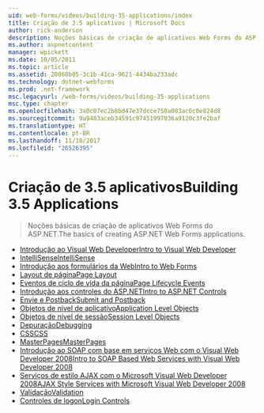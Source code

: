 ```yaml
---
uid: web-forms/videos/building-35-applications/index
title: Criação de 3.5 aplicativos | Microsoft Docs
author: rick-anderson
description: Noções básicas de criação de aplicativos Web Forms do ASP.NET.
ms.author: aspnetcontent
manager: wpickett
ms.date: 10/05/2011
ms.topic: article
ms.assetid: 20060b05-3c1b-41ca-9621-4434ba233adc
ms.technology: dotnet-webforms
ms.prod: .net-framework
msc.legacyurl: /web-forms/videos/building-35-applications
msc.type: chapter
ms.openlocfilehash: 3a0c07ec2b8bd47e37dcce750a003ac6c0e824d8
ms.sourcegitcommit: 9a9483aceb34591c97451997036a9120c3fe2baf
ms.translationtype: HT
ms.contentlocale: pt-BR
ms.lasthandoff: 11/10/2017
ms.locfileid: "26526395"
---
```

<a name="building-35-applications"></a><span data-ttu-id="416ff-103">Criação de 3.5 aplicativos</span><span class="sxs-lookup"><span data-stu-id="416ff-103">Building 3.5 Applications</span></span>
====================
> <span data-ttu-id="416ff-104">Noções básicas de criação de aplicativos Web Forms do ASP.NET.</span><span class="sxs-lookup"><span data-stu-id="416ff-104">The basics of creating ASP.NET Web Forms applications.</span></span>


- [<span data-ttu-id="416ff-105">Introdução ao Visual Web Developer</span><span class="sxs-lookup"><span data-stu-id="416ff-105">Intro to Visual Web Developer</span></span>](intro-to-visual-web-developer.md)
- [<span data-ttu-id="416ff-106">IntelliSense</span><span class="sxs-lookup"><span data-stu-id="416ff-106">IntelliSense</span></span>](intellisense.md)
- [<span data-ttu-id="416ff-107">Introdução aos formulários da Web</span><span class="sxs-lookup"><span data-stu-id="416ff-107">Intro to Web Forms</span></span>](intro-to-web-forms.md)
- [<span data-ttu-id="416ff-108">Layout de página</span><span class="sxs-lookup"><span data-stu-id="416ff-108">Page Layout</span></span>](page-layout.md)
- [<span data-ttu-id="416ff-109">Eventos de ciclo de vida da página</span><span class="sxs-lookup"><span data-stu-id="416ff-109">Page Lifecycle Events</span></span>](page-lifecycle-events.md)
- [<span data-ttu-id="416ff-110">Introdução aos controles do ASP.NET</span><span class="sxs-lookup"><span data-stu-id="416ff-110">Intro to ASP.NET Controls</span></span>](intro-to-aspnet-controls.md)
- [<span data-ttu-id="416ff-111">Envie e Postback</span><span class="sxs-lookup"><span data-stu-id="416ff-111">Submit and Postback</span></span>](submit-and-postback.md)
- [<span data-ttu-id="416ff-112">Objetos de nível de aplicativo</span><span class="sxs-lookup"><span data-stu-id="416ff-112">Application Level Objects</span></span>](application-level-objects.md)
- [<span data-ttu-id="416ff-113">Objetos de nível de sessão</span><span class="sxs-lookup"><span data-stu-id="416ff-113">Session Level Objects</span></span>](session-level-objects.md)
- [<span data-ttu-id="416ff-114">Depuração</span><span class="sxs-lookup"><span data-stu-id="416ff-114">Debugging</span></span>](debugging.md)
- [<span data-ttu-id="416ff-115">CSS</span><span class="sxs-lookup"><span data-stu-id="416ff-115">CSS</span></span>](css.md)
- [<span data-ttu-id="416ff-116">MasterPages</span><span class="sxs-lookup"><span data-stu-id="416ff-116">MasterPages</span></span>](masterpages.md)
- [<span data-ttu-id="416ff-117">Introdução ao SOAP com base em serviços Web com o Visual Web Developer 2008</span><span class="sxs-lookup"><span data-stu-id="416ff-117">Intro to SOAP Based Web Services with Visual Web Developer 2008</span></span>](an-introduction-to-soap-based-web-services-with-visual-web-developer-2008.md)
- [<span data-ttu-id="416ff-118">Serviços de estilo AJAX com o Microsoft Visual Web Developer 2008</span><span class="sxs-lookup"><span data-stu-id="416ff-118">AJAX Style Services with Microsoft Visual Web Developer 2008</span></span>](ajax-style-services-with-microsoft-visual-web-developer-2008.md)
- [<span data-ttu-id="416ff-119">Validação</span><span class="sxs-lookup"><span data-stu-id="416ff-119">Validation</span></span>](validation.md)
- [<span data-ttu-id="416ff-120">Controles de logon</span><span class="sxs-lookup"><span data-stu-id="416ff-120">Login Controls</span></span>](login-controls.md)
